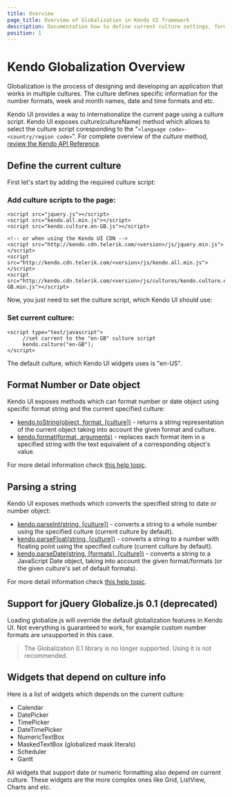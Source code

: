 ```yaml
---
title: Overview
page_title: Overview of Globalization in Kendo UI framework
description: Documentation how to define current culture settings, format number or date objects in the process of globalization.
position: 1
---
```

# Kendo Globalization Overview

Globalization is the process of designing and developing an application that works in multiple cultures. The culture defines specific information for the number formats, week and month names, date and time formats and etc.

Kendo UI provides a way to internationalize the current page using a culture script. Kendo UI exposes culture(cultureName) method which allows to select the culture script coresponding to the "`<language code>-<country/region code>`". For complete overview of the *culture* method, [review the Kendo API Reference](/api/javascript/kendo#methods-culture).

## Define the current culture

First let's start by adding the required culture script:

### Add culture scripts to the page:

    <script src="jquery.js"></script>
    <script src="kendo.all.min.js"></script>
    <script src="kendo.culture.en-GB.js"></script>

    <!-- or when using the Kendo UI CDN -->
    <script src="http://kendo.cdn.telerik.com/<version>/js/jquery.min.js"></script>
    <script src="http://kendo.cdn.telerik.com/<version>/js/kendo.all.min.js"></script>
    <script src="http://kendo.cdn.telerik.com/<version>/js/cultures/kendo.culture.en-GB.min.js"></script>


Now, you just need to set the culture script, which Kendo UI should use:

### Set current culture:

    <script type="text/javascript">
         //set current to the "en-GB" culture script
         kendo.culture("en-GB");
    </script>

The default culture, which Kendo UI widgets uses is "en-US".

## Format Number or Date object

Kendo UI exposes methods which can format number or date object using specific format string and the current specified culture:

- [kendo.toString(object, format, [culture])](/api/javascript/kendo#methods-toString) - returns a string representation of the current object taking into account the given format and culture.
- [kendo.format(format, arguments)](/api/javascript/kendo#methods-format) -  replaces each format item in a specified string with the text equivalent of a corresponding object's value.

For more detail information check [this help topic](/framework/globalization/dateformatting).

## Parsing a string
Kendo UI exposes methods which converts the specified string to date or number object:

- [kendo.parseInt(string, [culture])](/api/javascript/kendo#methods-parseInt) - converts a string to a whole number using the specified culture (current culture by default).
- [kendo.parseFloat(string, [culture])](/api/javascript/kendo#methods-parseFloat) - converts a string to a number with floating point using the specified culture (current culture by default).
- [kendo.parseDate(string, [formats], [culture])](/api/javascript/kendo#methods-parseDate) - converts a string to a JavaScript Date object, taking into account the given format/formats (or the given culture's set of default formats).

For more detail information check [this help topic](/framework/globalization/dateparsing).

## Support for jQuery Globalize.js 0.1 (deprecated)

Loading globalize.js will override the default globalization features in Kendo UI. Not everything is guaranteed to work, for example custom number formats are unsupported in this case.

> The Globalization 0.1 library is no longer supported. Using it is not recommended.

## Widgets that depend on culture info

Here is a list of widgets which depends on the current culture:

- Calendar
- DatePicker
- TimePicker
- DateTimePicker
- NumericTextBox
- MaskedTextBox (globalized mask literals)
- Scheduler
- Gantt

All widgets that support date or numeric formatting also depend on current culture. These widgets are the more complex ones like Grid, ListView, Charts and etc.
